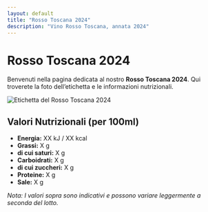 ```yaml
---
layout: default
title: "Rosso Toscana 2024"
description: "Vino Rosso Toscana, annata 2024"
---
```


# Rosso Toscana 2024

Benvenuti nella pagina dedicata al nostro **Rosso Toscana 2024**. Qui troverete la foto dell’etichetta e le informazioni nutrizionali.

![Etichetta del Rosso Toscana 2024](/assets/images/wines/rosso-toscana/rosso-toscana-2024-label.jpg)

## Valori Nutrizionali (per 100ml)

- **Energia:** XX kJ / XX kcal
- **Grassi:** X g  
- **di cui saturi:** X g  
- **Carboidrati:** X g  
- **di cui zuccheri:** X g  
- **Proteine:** X g  
- **Sale:** X g

*Nota: I valori sopra sono indicativi e possono variare leggermente a seconda del lotto.*
